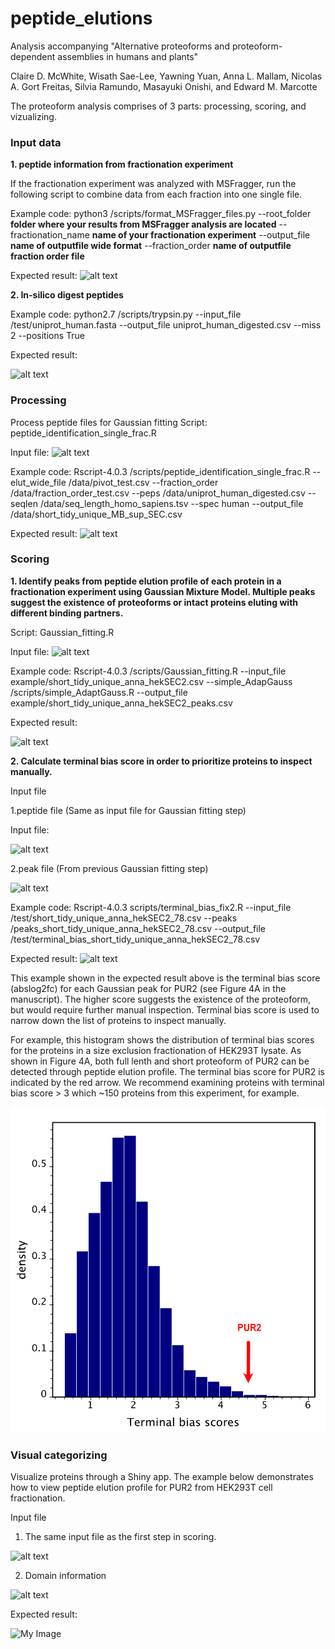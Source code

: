 # peptide_elutions

Analysis accompanying "Alternative proteoforms and proteoform-dependent assemblies in humans and plants"

Claire D. McWhite, Wisath Sae-Lee, Yawning Yuan, Anna L. Mallam, 
Nicolas A. Gort Freitas, Silvia Ramundo, Masayuki Onishi, and Edward M. Marcotte


The proteoform analysis comprises of 3 parts: processing, scoring, and vizualizing.  

### Input data
**1. peptide information from fractionation experiment**<Enter>
	
If the fractionation experiment was analyzed with MSFragger, run the following script to combine data from each fraction into one single file.<Enter> 

Example code: python3 /scripts/format_MSFragger_files.py --root_folder **folder where your results from MSFragger analysis are located** --fractionation_name **name of your fractionation experiment** --output_file **name of outputfile wide format** --fraction_order **name of outputfile fraction order file**

Expected result:<Enter> 
![alt text](https://user-images.githubusercontent.com/32718019/187560693-c5e8851d-a7cc-4705-bf01-0b6e575f1673.png)
	
**2. In-silico digest peptides**
	
Example code: python2.7 /scripts/trypsin.py --input_file /test/uniprot_human.fasta --output_file uniprot_human_digested.csv --miss 2 --positions True
	
Expected result:<Enter>
	
![alt text](https://user-images.githubusercontent.com/32718019/188028137-ccdc1511-13e7-40ff-883f-f5075daf1ed1.png)



### Processing
Process peptide files for Gaussian fitting 
Script: peptide_identification_single_frac.R <Enter> 

Input file: <Enter> 
![alt text](https://user-images.githubusercontent.com/32718019/187560693-c5e8851d-a7cc-4705-bf01-0b6e575f1673.png)

Example code: Rscript-4.0.3 /scripts/peptide_identification_single_frac.R --elut_wide_file /data/pivot_test.csv --fraction_order /data/fraction_order_test.csv --peps /data/uniprot_human_digested.csv --seqlen /data/seq_length_homo_sapiens.tsv --spec human --output_file /data/short_tidy_unique_MB_sup_SEC.csv  

Expected result:<Enter> 
![alt text](https://user-images.githubusercontent.com/32718019/187561244-b0e6ed26-6e5c-4f65-ab26-d1386462185d.png)


### Scoring
**1. Identify peaks from peptide elution profile of each protein in a fractionation experiment using Gaussian Mixture Model. Multiple peaks suggest the existence of proteoforms or intact proteins eluting with different binding partners.** <Enter> 
	
Script: Gaussian_fitting.R <Enter> 
	
Input file: <Enter> 
![alt text](https://user-images.githubusercontent.com/32718019/186778488-8172fdfc-f8d8-400b-89ac-76dec4752308.png) <Enter> 

Example code: Rscript-4.0.3 /scripts/Gaussian_fitting.R --input_file example/short_tidy_unique_anna_hekSEC2.csv --simple_AdapGauss /scripts/simple_AdaptGauss.R --output_file example/short_tidy_unique_anna_hekSEC2_peaks.csv <Enter> 

Expected result:<Enter> 
	
![alt text](https://user-images.githubusercontent.com/32718019/186778945-6d2824fb-8350-4787-825d-6908834f9f9a.png)

**2. Calculate terminal bias score in order to prioritize proteins to inspect manually.**

Input file 

1.peptide file (Same as input file for Gaussian fitting step)

Input file: <Enter> 
	
![alt text](https://user-images.githubusercontent.com/32718019/186778488-8172fdfc-f8d8-400b-89ac-76dec4752308.png) <Enter> 

2.peak file (From previous Gaussian fitting step)
	
![alt text](https://user-images.githubusercontent.com/32718019/186778945-6d2824fb-8350-4787-825d-6908834f9f9a.png)

Example code: Rscript-4.0.3 scripts/terminal_bias_fix2.R --input_file /test/short_tidy_unique_anna_hekSEC2_78.csv --peaks /peaks_short_tidy_unique_anna_hekSEC2_78.csv --output_file /test/terminal_bias_short_tidy_unique_anna_hekSEC2_78.csv <Enter>

Expected result:<Enter> 
![alt text](https://user-images.githubusercontent.com/32718019/189236527-15524bef-9682-4d47-a436-69203dcd0a1f.png)

This example shown in the expected result above is the terminal bias score (abslog2fc) for each Gaussian peak for PUR2 (see Figure 4A in the manuscript). The higher score suggests the existence of the proteoform, but would require further manual inspection. Terminal bias score is used to narrow down the list of proteins to inspect manually.
	
For example, this histogram shows the distribution of terminal bias scores for the proteins in a size exclusion fractionation of HEK293T lysate. As shown in Figure 4A, both full lenth and short proteoform of PUR2 can be detected through peptide elution profile. The terminal bias score for PUR2 is indicated by the red arrow.  We recommend examining proteins with terminal bias score > 3 which ~150 proteins from this experiment, for example.

![My Image](example_files/tb_dist.png)

### Visual categorizing

Visualize proteins through a Shiny app. The example below demonstrates how to view peptide elution profile for PUR2 from HEK293T cell fractionation.
	
Input file 
1. The same input file as the first step in scoring.
	
![alt text](https://user-images.githubusercontent.com/32718019/186778488-8172fdfc-f8d8-400b-89ac-76dec4752308.png) <Enter> 
	
2. Domain information
	
![alt text](https://user-images.githubusercontent.com/32718019/188288836-550608be-d1a2-405c-982b-19b7508fe2cc.png)

Expected result:<Enter> 

![My Image](example_files/PUR2_elution_viewr.jpg)

